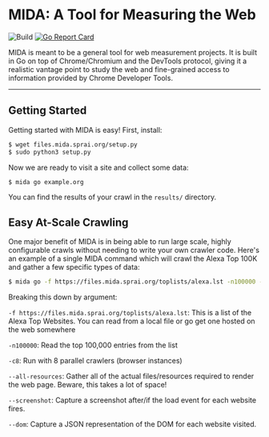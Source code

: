 # MIDA: A Tool for Measuring the Web

![Build](https://github.com/teamnsrg/mida/workflows/Go/badge.svg)
[![Go Report Card](https://goreportcard.com/badge/github.com/teamnsrg/mida)](https://goreportcard.com/report/github.com/teamnsrg/mida)

MIDA is meant to be a general tool for web measurement projects. It is built in Go 
on top of Chrome/Chromium and the DevTools protocol, giving it a realistic vantage point
to study the web and fine-grained access to information provided by Chrome Developer Tools.

---

## Getting Started

Getting started with MIDA is easy! First, install:

```bash
$ wget files.mida.sprai.org/setup.py
$ sudo python3 setup.py 
```

Now we are ready to visit a site and collect some data:
```bash
$ mida go example.org
```

You can find the results of your crawl in the `results/` directory.

## Easy At-Scale Crawling

One major benefit of MIDA is in being able to run large scale, highly configurable crawls
without needing to write your own crawler code. Here's an example of a single MIDA command which
will crawl the Alexa Top 100K and gather a few specific types of data:

```bash
$ mida go -f https://files.mida.sprai.org/toplists/alexa.lst -n100000 -c8 --all-resources --screenshot --dom
```

Breaking this down by argument:

`-f https://files.mida.sprai.org/toplists/alexa.lst`: This is a list of the Alexa Top Websites.
You can read from a local file or go get one hosted on the web somewhere

`-n100000`: Read the top 100,000 entries from the list

`-c8`: Run with 8 parallel crawlers (browser instances)

`--all-resources`: Gather all of the actual files/resources required to render the web page.
Beware, this takes a lot of space!

`--screenshot`: Capture a screenshot after/if the load event for each website fires.

`--dom`: Capture a JSON representation of the DOM for each website visited.
